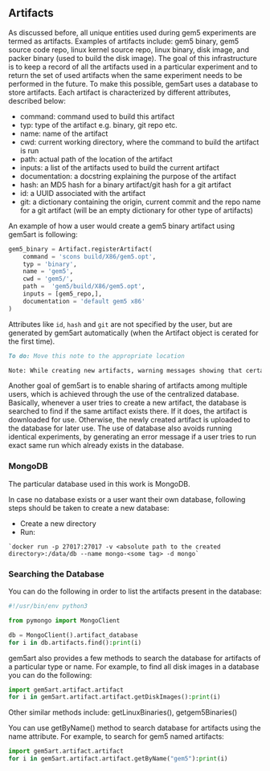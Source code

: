## Artifacts
As discussed before, all unique entities used during gem5 experiments are termed as artifacts.
Examples of artifacts include: gem5 binary, gem5 source code repo, linux kernel source repo,
linux binary, disk image, and packer binary (used to build the disk image).
The goal of this infrastructure is to keep a record of all the artifacts used in a particular experiment and to return
the set of used artifacts when the same experiment needs to be performed in the future. To make this possible, gem5art uses a database to store artifacts. Each artifact is characterized by different attributes, described below:

- command: command used to build this artifact
- typ: type of the artifact e.g. binary, git repo etc.
- name: name of the artifact
- cwd: current working directory, where the command to build the artifact is run
- path: actual path of the location of the artifact
- inputs: a list of the artifacts used to build the current artifact
- documentation: a docstring explaining the purpose of the artifact
- hash: an MD5 hash for a binary artifact/git hash for a git artifact
- id: a UUID associated with the artifact
- git: a dictionary containing the origin, current commit and the repo name for a git   artifact (will be an empty dictionary for other type of artifacts)

An example of how a user would create a gem5 binary artifact using gem5art is following:

```python
gem5_binary = Artifact.registerArtifact(
    command = 'scons build/X86/gem5.opt',
    typ = 'binary',
    name = 'gem5',
    cwd = 'gem5/',
    path =  'gem5/build/X86/gem5.opt',
    inputs = [gem5_repo,],
    documentation = 'default gem5 x86'
)
```

Attributes like `id`, `hash` and `git` are not specified by the user, but are generated by gem5art automatically (when the Artifact object is cerated for the first time).

```md
To do: Move this note to the appropriate location

Note: While creating new artifacts, warning messages showing that certain attributes (except hash and id) of two artifacts don't match (when artifact similarity is checked in the code) might appear. Users should make sure that they understand the reasons of any such warnings.
```

Another goal of gem5art is to enable sharing of artifacts among multiple users, which is achieved through the use of the centralized
database. Basically, whenever a user tries to create a new artifact, the database is searched to find if the same artifact exists there.
If it does, the artifact is downloaded for use. Otherwise, the newly created artifact is uploaded to the database for later use.
The use of database also avoids running identical experiments, by generating an error message if a user tries to run exact same run which
already exists in the database.

### MongoDB

The particular database used in this work is MongoDB.

In case no database exists or a user want their own database, following steps should be taken to create a new database:

  - Create a new directory
  - Run:
```
`docker run -p 27017:27017 -v <absolute path to the created directory>:/data/db --name mongo-<some tag> -d mongo`
```


### Searching the Database

You can do the following in order to list the artifacts present in the database:

```python
#!/usr/bin/env python3

from pymongo import MongoClient

db = MongoClient().artifact_database
for i in db.artifacts.find():print(i)
```

gem5art also provides a few methods to search the database for artifacts of a particular type or name. For example, to find all disk images in a database you can do the following:

```python
import gem5art.artifact.artifact
for i in gem5art.artifact.artifact.getDiskImages():print(i)
```

Other similar methods include: getLinuxBinaries(), getgem5Binaries()

You can use getByName() method to search database for artifacts using the name attribute. For example, to search for gem5 named artifacts:

```python
import gem5art.artifact.artifact
for i in gem5art.artifact.artifact.getByName("gem5"):print(i)
```
